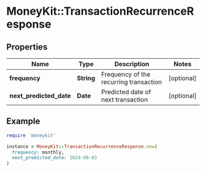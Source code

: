 # MoneyKit::TransactionRecurrenceResponse

## Properties

| Name | Type | Description | Notes |
| ---- | ---- | ----------- | ----- |
| **frequency** | **String** | Frequency of the recurring transaction | [optional] |
| **next_predicted_date** | **Date** | Predicted date of next transaction | [optional] |

## Example

```ruby
require 'moneykit'

instance = MoneyKit::TransactionRecurrenceResponse.new(
  frequency: monthly,
  next_predicted_date: 2024-08-03
)
```

